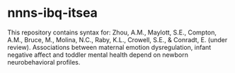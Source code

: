 # nnns-ibq-itsea
This repository contains syntax for: 
Zhou, A.M., Maylott, S.E., Compton, A.M., Bruce, M., Molina, N.C., Raby, K.L., Crowell, S.E., & Conradt, E. (under review). Associations between maternal emotion dysregulation, infant negative affect and toddler mental health depend on newborn neurobehavioral profiles.
